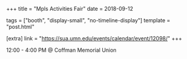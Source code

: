 +++
title = "Mpls Activities Fair"
date = 2018-09-12

tags = ["booth", "display-small", "no-timeline-display"]
template = "post.html"

[extra]
link = "https://sua.umn.edu/events/calendar/event/12098/"
+++

12:00 - 4:00 PM @ Coffman Memorial Union
